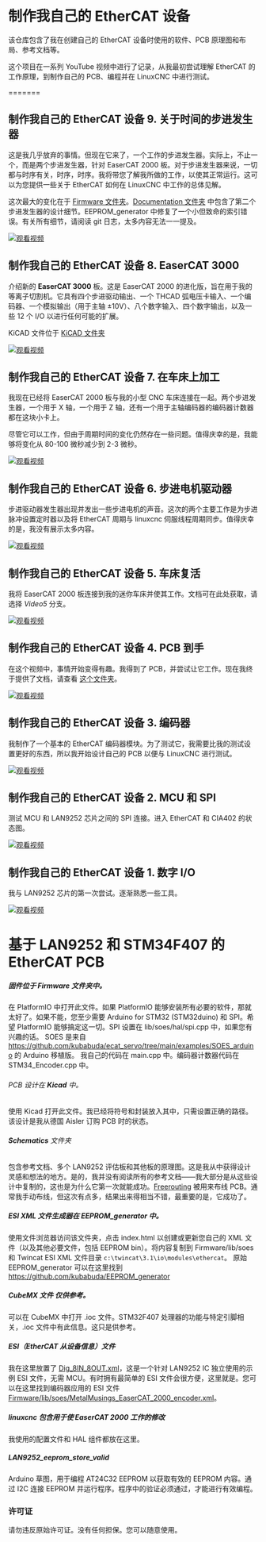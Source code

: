 # 制作我自己的 EtherCAT 设备

该仓库包含了我在创建自己的 EtherCAT 设备时使用的软件、PCB 原理图和布局、参考文档等。

这个项目在一系列 YouTube 视频中进行了记录，从我最初尝试理解 EtherCAT 的工作原理，到制作自己的 PCB、编程并在 LinuxCNC 中进行测试。

=======

## 制作我自己的 EtherCAT 设备 9. 关于时间的步进发生器

这是我几乎放弃的事情。但现在它来了，一个工作的步进发生器。实际上，不止一个，而是两个步进发生器，针对 EaserCAT 2000 板。对于步进发生器来说，一切都与时序有关，时序，时序。我将带您了解我所做的工作，以使其正常运行。这可以为您提供一些关于 EtherCAT 如何在 LinuxCNC 中工作的总体见解。

这次最大的变化在于 [Firmware 文件夹](Firmware)。[Documentation 文件夹](Documentation) 中包含了第二个步进发生器的设计细节。EEPROM_generator 中修复了一个小但致命的索引错误。有关所有细节，请阅读 git 日志，太多内容无法一一提及。

[![观看视频](https://img.youtube.com/vi/lBDBcseFki8/default.jpg)](https://youtu.be/lBDBcseFki8)

## 制作我自己的 EtherCAT 设备 8. EaserCAT 3000

介绍新的 **EaserCAT 3000** 板。这是 EaserCAT 2000 的进化版，旨在用于我的等离子切割机。它具有四个步进驱动输出、一个 THCAD 弧电压卡输入、一个编码器、一个模拟输出（用于主轴 ±10V）、八个数字输入、四个数字输出，以及一些 12 个 I/O 以进行任何可能的扩展。

KiCAD 文件位于 [KiCAD 文件夹](Kicad/Ax58100-stm32-ethercat)

[![观看视频](https://img.youtube.com/vi/boanv6ihYtI/default.jpg)](https://youtu.be/boanv6ihYtI)

## 制作我自己的 EtherCAT 设备 7. 在车床上加工

我现在已经将 EaserCAT 2000 板与我的小型 CNC 车床连接在一起。两个步进发生器，一个用于 X 轴，一个用于 Z 轴，还有一个用于主轴编码器的编码器计数器都在这块小卡上。

尽管它可以工作，但由于周期时间的变化仍然存在一些问题。值得庆幸的是，我能够将变化从 80-100 微秒减少到 2-3 微秒。

[![观看视频](https://img.youtube.com/vi/Bqi1KXEVI1Q/default.jpg)](https://youtu.be/Bqi1KXEVI1Q)

## 制作我自己的 EtherCAT 设备 6. 步进电机驱动器

步进驱动器发生器出现并发出一些步进电机的声音。这次的两个主要工作是为步进脉冲设置定时器以及将 EtherCAT 周期与 linuxcnc 伺服线程周期同步。值得庆幸的是，我没有展示太多内容。

[![观看视频](https://img.youtube.com/vi/QNNEA0wO4Mw/default.jpg)](https://youtu.be/QNNEA0wO4Mw)

## 制作我自己的 EtherCAT 设备 5. 车床复活

我将 EaserCAT 2000 板连接到我的迷你车床并使其工作。文档可在此处获取，请选择 *Video5* 分支。

[![观看视频](https://img.youtube.com/vi/wOtMrlHCCic/default.jpg)](https://youtu.be/wOtMrlHCCic)

## 制作我自己的 EtherCAT 设备 4. PCB 到手

在这个视频中，事情开始变得有趣。我得到了 PCB，并尝试让它工作。现在我终于提供了文档，请查看 [这个文件夹](Pcb-1-lan9252)。

[![观看视频](https://img.youtube.com/vi/An0VrKYAv88/default.jpg)](https://youtu.be/An0VrKYAv88)

## 制作我自己的 EtherCAT 设备 3. 编码器

我制作了一个基本的 EtherCAT 编码器模块。为了测试它，我需要比我的测试设置更好的东西，所以我开始设计自己的 PCB 以便与 LinuxCNC 进行测试。

[![观看视频](https://img.youtube.com/vi/oNIBOpeTpQ4/default.jpg)](https://youtu.be/oNIBOpeTpQ4)

## 制作我自己的 EtherCAT 设备 2. MCU 和 SPI

测试 MCU 和 LAN9252 芯片之间的 SPI 连接。进入 EtherCAT 和 CIA402 的状态图。

[![观看视频](https://img.youtube.com/vi/F9HdCEG6kow/default.jpg)](https://youtu.be/F9HdCEG6kow)

## 制作我自己的 EtherCAT 设备 1. 数字 I/O

我与 LAN9252 芯片的第一次尝试。逐渐熟悉一些工具。

[![观看视频](https://img.youtube.com/vi/IGmXsXSSA4s/default.jpg)](https://youtu.be/IGmXsXSSA4s)

# 基于 LAN9252 和 STM34F407 的 EtherCAT PCB

##### 固件位于 **Firmware** 文件夹中。

在 PlatformIO 中打开此文件。如果 PlatformIO 能够安装所有必要的软件，那就太好了。如果不能，您至少需要 Arduino for STM32 (STM32duino) 和 SPI。希望 PlatformIO 能够搞定这一切。SPI 设置在 lib/soes/hal/spi.cpp 中，如果您有兴趣的话。
SOES 是来自 <https://github.com/kubabuda/ecat_servo/tree/main/examples/SOES_arduino> 的 Arduino 移植版。
我自己的代码在 main.cpp 中。编码器计数器代码在 STM34_Encoder.cpp 中。

###### PCB 设计在 **Kicad** 中。

使用 Kicad 打开此文件。我已经将符号和封装放入其中，只需设置正确的路径。该设计是我从德国 Aisler 订购 PCB 时的状态。

###### **Schematics** 文件夹

包含参考文档、多个 LAN9252 评估板和其他板的原理图。这是我从中获得设计灵感和想法的地方。是的，我并没有阅读所有的参考文档——我大部分是从这些设计中复制的，这也是为什么它第一次就能成功。[Freerouting](https://github.com/freerouting/freerouting) 被用来布线 PCB。通常我手动布线，但这次有点多，结果出来得相当不错，最重要的是，它成功了。

##### ESI XML 文件生成器在 **EEPROM_generator** 中。

使用文件浏览器访问该文件夹，点击 index.html 以创建或更新您自己的 XML 文件（以及其他必要文件，包括 EEPROM bin）。将内容复制到 Firmware/lib/soes 和 Twincat ESI XML 文件目录 `c:\twincat\3.1\io\modules\ethercat`。
原始 EEPROM_generator 可以在这里找到 <https://github.com/kubabuda/EEPROM_generator>

##### **CubeMX 文件** 仅供参考。

可以在 CubeMX 中打开 .ioc 文件。STM32F407 处理器的功能与特定引脚相关，.ioc 文件中有此信息。这只是供参考。

##### ESI（EtherCAT 从设备信息）文件

我在这里放置了 [Dig_8IN_8OUT.xml](Dig_8IN_8OUT.xml)，这是一个针对 LAN9252 IC 独立使用的示例 ESI 文件，无需 MCU。有时拥有最简单的 ESI 文件会很方便，这里就是。您可以在这里找到编码器应用的 ESI 文件 [Firmware/lib/soes/MetalMusings_EaserCAT_2000_encoder.xml](Firmware/lib/soes/MetalMusings_EaserCAT_2000_encoder.xml)。

##### **linuxcnc** 包含用于使 EaserCAT 2000 工作的修改

我使用的配置文件和 HAL 组件都放在这里。

##### LAN9252_eeprom_store_valid

Arduino 草图，用于编程 AT24C32 EEPROM 以获取有效的 EEPROM 内容。通过 I2C 连接 EEPROM 并运行程序。程序中的验证必须通过，才能进行有效编程。

### 许可证

请勿违反原始许可证。没有任何担保。您可以随意使用。